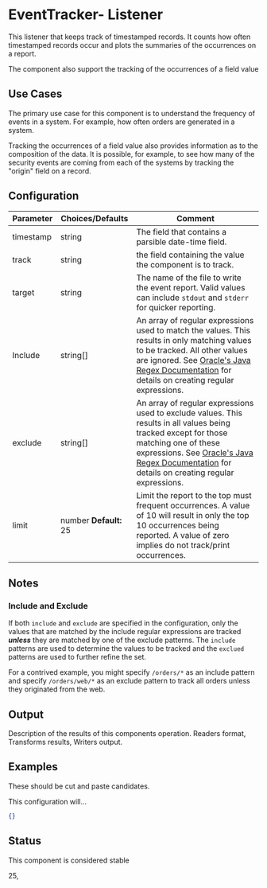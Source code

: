 # EventTracker- Listener

This listener that keeps track of timestamped records. It counts how often timestamped records occur and plots the summaries of the occurrences on a report. 

The component also support the tracking of the occurrences of a field value

## Use Cases

The primary use case for this component is to understand the frequency of events in a system. For example, how often orders are generated in a system.

Tracking the occurrences of a field value also provides information as to the composition of the data. It is possible, for example, to see how many of the security events are coming from each of the systems by tracking the "origin" field on a record.

## Configuration

| Parameter | Choices/Defaults       | Comment                                                      |
| --------- | ---------------------- | ------------------------------------------------------------ |
| timestamp | string                 | The field that contains a parsible date-time field.          |
| track     | string                 | the field containing the value the component is to track.    |
| target    | string                 | The name of the file to write the event report. Valid values can include `stdout` and `stderr` for quicker reporting. |
| Include   | string[]               | An array of regular expressions used to match the values. This results in only matching values to be tracked. All other values are ignored. See [Oracle's Java Regex Documentation](https://www.oracle.com/technical-resources/articles/java/regex.html) for details on creating regular expressions. |
| exclude   | string[]               | An array of regular expressions used to exclude values. This results in all values being tracked except for those matching one of these expressions.  See [Oracle's Java Regex Documentation](https://www.oracle.com/technical-resources/articles/java/regex.html) for details on creating regular expressions. |
| limit     | number **Default:** 25 | Limit the report to the top must frequent occurrences.  A value of 10 will result in only the top 10 occurrences being reported. A value of zero implies do not track/print occurrences. |

## Notes

### Include and Exclude
If both `include` and `exclude`  are specified in the configuration, only the values that are matched by the include regular expressions are tracked _**unless**_ they are matched by one of the exclude patterns. The `include` patterns are used to determine the values to be tracked and the `exclued` patterns are used to further refine the set. 

For a contrived example, you might specify `/orders/*` as an include pattern and specify `/orders/web/*` as an exclude pattern to track all orders unless they originated from the web.

## Output

Description of the results of this components operation. Readers format, Transforms results, Writers output.

## Examples

These should be cut and paste candidates. 

This configuration will...

```json
{}
```

## Status

This component is considered stable

25, 

